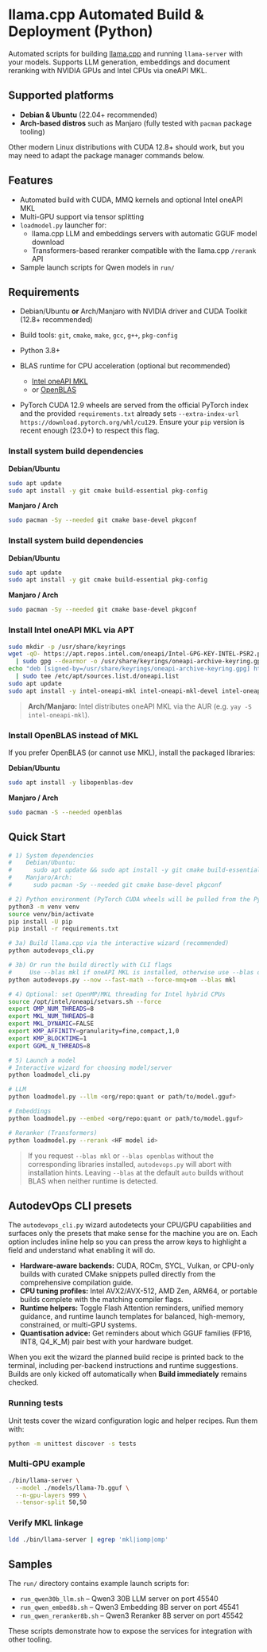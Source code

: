 # llama.cpp Automated Build & Deployment (Python)

Automated scripts for building [llama.cpp](https://github.com/ggml-org/llama.cpp) and running
`llama-server` with your models. Supports LLM generation, embeddings and document reranking
with NVIDIA GPUs and Intel CPUs via oneAPI MKL.

## Supported platforms

- **Debian & Ubuntu** (22.04+ recommended)
- **Arch-based distros** such as Manjaro (fully tested with `pacman` package tooling)

Other modern Linux distributions with CUDA 12.8+ should work, but you may need to adapt the
package manager commands below.

## Features

- Automated build with CUDA, MMQ kernels and optional Intel oneAPI MKL
- Multi-GPU support via tensor splitting
- `loadmodel.py` launcher for:
  - llama.cpp LLM and embeddings servers with automatic GGUF model download
  - Transformers-based reranker compatible with the llama.cpp `/rerank` API
- Sample launch scripts for Qwen models in `run/`

## Requirements

- Debian/Ubuntu **or** Arch/Manjaro with NVIDIA driver and CUDA Toolkit (12.8+ recommended)
- Build tools: `git`, `cmake`, `make`, `gcc`, `g++`, `pkg-config`
- Python 3.8+

- BLAS runtime for CPU acceleration (optional but recommended)
  - [Intel oneAPI MKL](https://www.intel.com/content/www/us/en/developer/tools/oneapi/onemkl-download.html)
  - or [OpenBLAS](https://www.openblas.net/)

- PyTorch CUDA 12.9 wheels are served from the official PyTorch index and the provided
  `requirements.txt` already sets `--extra-index-url https://download.pytorch.org/whl/cu129`.
  Ensure your `pip` version is recent enough (23.0+) to respect this flag.

### Install system build dependencies

**Debian/Ubuntu**

```bash
sudo apt update
sudo apt install -y git cmake build-essential pkg-config
```

**Manjaro / Arch**

```bash
sudo pacman -Sy --needed git cmake base-devel pkgconf
```


### Install system build dependencies

**Debian/Ubuntu**

```bash
sudo apt update
sudo apt install -y git cmake build-essential pkg-config
```

**Manjaro / Arch**

```bash
sudo pacman -Sy --needed git cmake base-devel pkgconf
```

### Install Intel oneAPI MKL via APT

```bash
sudo mkdir -p /usr/share/keyrings
wget -qO- https://apt.repos.intel.com/oneapi/Intel-GPG-KEY-INTEL-PSR2.pub \
  | sudo gpg --dearmor -o /usr/share/keyrings/oneapi-archive-keyring.gpg
echo "deb [signed-by=/usr/share/keyrings/oneapi-archive-keyring.gpg] https://apt.repos.intel.com/oneapi all main" \
  | sudo tee /etc/apt/sources.list.d/oneapi.list
sudo apt update
sudo apt install -y intel-oneapi-mkl intel-oneapi-mkl-devel intel-oneapi-openmp
```

> **Arch/Manjaro:** Intel distributes oneAPI MKL via the AUR (e.g. `yay -S intel-oneapi-mkl`).


### Install OpenBLAS instead of MKL

If you prefer OpenBLAS (or cannot use MKL), install the packaged libraries:

**Debian/Ubuntu**

```bash
sudo apt install -y libopenblas-dev
```

**Manjaro / Arch**

```bash
sudo pacman -S --needed openblas
```

## Quick Start

```bash
# 1) System dependencies
#    Debian/Ubuntu:
#      sudo apt update && sudo apt install -y git cmake build-essential pkg-config
#    Manjaro/Arch:
#      sudo pacman -Sy --needed git cmake base-devel pkgconf

# 2) Python environment (PyTorch CUDA wheels will be pulled from the PyTorch cu129 index)
python3 -m venv venv
source venv/bin/activate
pip install -U pip
pip install -r requirements.txt

# 3a) Build llama.cpp via the interactive wizard (recommended)
python autodevops_cli.py

# 3b) Or run the build directly with CLI flags
#     Use --blas mkl if oneAPI MKL is installed, otherwise use --blas openblas or omit the flag for auto-detect.
python autodevops.py --now --fast-math --force-mmq=on --blas mkl

# 4) Optional: set OpenMP/MKL threading for Intel hybrid CPUs
source /opt/intel/oneapi/setvars.sh --force
export OMP_NUM_THREADS=8
export MKL_NUM_THREADS=8
export MKL_DYNAMIC=FALSE
export KMP_AFFINITY=granularity=fine,compact,1,0
export KMP_BLOCKTIME=1
export GGML_N_THREADS=8

# 5) Launch a model
# Interactive wizard for choosing model/server
python loadmodel_cli.py

# LLM
python loadmodel.py --llm <org/repo:quant or path/to/model.gguf>

# Embeddings
python loadmodel.py --embed <org/repo:quant or path/to/model.gguf>

# Reranker (Transformers)
python loadmodel.py --rerank <HF model id>
```

> If you request `--blas mkl` or `--blas openblas` without the corresponding libraries installed,
> `autodevops.py` will abort with installation hints. Leaving `--blas` at the default `auto`
> builds without BLAS when neither runtime is detected.

## AutodevOps CLI presets

The `autodevops_cli.py` wizard autodetects your CPU/GPU capabilities and surfaces only the
presets that make sense for the machine you are on. Each option includes inline help so you
can press the arrow keys to highlight a field and understand what enabling it will do.

- **Hardware-aware backends:** CUDA, ROCm, SYCL, Vulkan, or CPU-only builds with curated
  CMake snippets pulled directly from the comprehensive compilation guide.
- **CPU tuning profiles:** Intel AVX2/AVX-512, AMD Zen, ARM64, or portable builds complete
  with the matching compiler flags.
- **Runtime helpers:** Toggle Flash Attention reminders, unified memory guidance, and runtime
  launch templates for balanced, high-memory, constrained, or multi-GPU systems.
- **Quantisation advice:** Get reminders about which GGUF families (FP16, INT8, Q4_K_M) pair
  best with your hardware budget.

When you exit the wizard the planned build recipe is printed back to the terminal, including
per-backend instructions and runtime suggestions. Builds are only kicked off automatically
when **Build immediately** remains checked.

### Running tests

Unit tests cover the wizard configuration logic and helper recipes. Run them with:

```bash
python -m unittest discover -s tests
```

### Multi-GPU example

```bash
./bin/llama-server \
  --model ./models/llama-7b.gguf \
  --n-gpu-layers 999 \
  --tensor-split 50,50
```

### Verify MKL linkage

```bash
ldd ./bin/llama-server | egrep 'mkl|iomp|omp'
```

## Samples

The `run/` directory contains example launch scripts for:

- `run_qwen30b_llm.sh` – Qwen3 30B LLM server on port 45540
- `run_qwen_embed8b.sh` – Qwen3 Embedding 8B server on port 45541
- `run_qwen_reranker8b.sh` – Qwen3 Reranker 8B server on port 45542

These scripts demonstrate how to expose the services for integration with other tooling.


